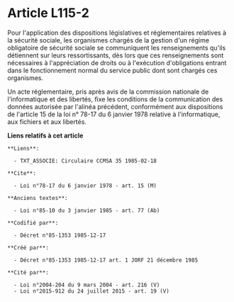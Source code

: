 # Article L115-2

Pour l'application des dispositions législatives et réglementaires relatives à la sécurité sociale, les organismes chargés de
la gestion d'un régime obligatoire de sécurité sociale se communiquent les renseignements qu'ils détiennent sur leurs
ressortissants, dès lors que ces renseignements sont nécessaires à l'appréciation de droits ou à l'exécution d'obligations
entrant dans le fonctionnement normal du service public dont sont chargés ces organismes. 

Un acte réglementaire, pris après avis de la commission nationale de l'informatique et des libertés, fixe les conditions de
la communication des données autorisée par l'alinéa précédent, conformément aux dispositions de l'article 15 de la loi n°
78-17 du 6 janvier 1978 relative à l'informatique, aux fichiers et aux libertés.

**Liens relatifs à cet article**

	**Liens**:

	  - TXT_ASSOCIE: Circulaire CCMSA 35 1985-02-18

	**Cite**:

	  - Loi n°78-17 du 6 janvier 1978 - art. 15 (M)

	**Anciens textes**:

	  - Loi n°85-10 du 3 janvier 1985 - art. 77 (Ab)

	**Codifié par**:

	  - Décret n°85-1353 1985-12-17

	**Créé par**:

	  - Décret n°85-1353 1985-12-17 art. 1 JORF 21 décembre 1985

	**Cité par**:

	  - Loi n°2004-204 du 9 mars 2004 - art. 216 (V)
	  - Loi n°2015-912 du 24 juillet 2015 - art. 19 (V)

